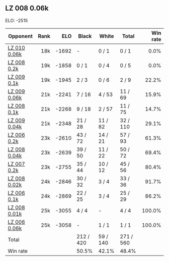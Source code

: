 ## LZ 008 0.06k ##

ELO: -2515

Opponent | Rank | ELO | Black | White | Total | Win rate
---------|-----:|----:|-------|-------|-------|-------:
[LZ 010 0.06k](LZ%20010%200.06k.md) | 18k | -1692 | - | 0 / 1 | 0 / 1 | 0.0%
[LZ 008 0.2k](LZ%20008%200.2k.md) | 19k | -1858 | 0 / 1 | 0 / 4 | 0 / 5 | 0.0%
[LZ 009 0.1k](LZ%20009%200.1k.md) | 19k | -1945 | 2 / 3 | 0 / 6 | 2 / 9 | 22.2%
[LZ 009 0.06k](LZ%20009%200.06k.md) | 21k | -2241 | 7 / 16 | 4 / 53 | 11 / 69 | 15.9%
[LZ 008 0.1k](LZ%20008%200.1k.md) | 21k | -2268 | 9 / 18 | 2 / 57 | 11 / 75 | 14.7%
[LZ 009 0.04k](LZ%20009%200.04k.md) | 21k | -2348 | 21 / 28 | 11 / 82 | 32 / 110 | 29.1%
[LZ 006 0.2k](LZ%20006%200.2k.md) | 23k | -2610 | 43 / 72 | 14 / 21 | 57 / 93 | 61.3%
[LZ 008 0.04k](LZ%20008%200.04k.md) | 23k | -2639 | 39 / 50 | 11 / 22 | 50 / 72 | 69.4%
[LZ 007 0.2k](LZ%20007%200.2k.md) | 23k | -2755 | 35 / 44 | 10 / 12 | 45 / 56 | 80.4%
[LZ 008 0.02k](LZ%20008%200.02k.md) | 24k | -2846 | 30 / 32 | 3 / 4 | 33 / 36 | 91.7%
[LZ 006 0.1k](LZ%20006%200.1k.md) | 24k | -2869 | 22 / 25 | 3 / 4 | 25 / 29 | 86.2%
[LZ 008 0.01k](LZ%20008%200.01k.md) | 25k | -3055 | 4 / 4 | - | 4 / 4 | 100.0%
[LZ 006 0.06k](LZ%20006%200.06k.md) | 25k | -3058 | - | 1 / 1 | 1 / 1 | 100.0%
Total | | | 212 / 420 | 59 / 140 | 271 / 560 | 
Win rate| | | 50.5% | 42.1% | 48.4% | 

